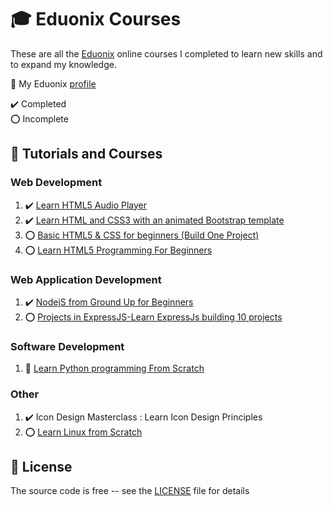 # :mortar_board: Eduonix Courses

These are all the [Eduonix][eduonix] online courses I completed to learn new skills and to expand my knowledge.

:link: My Eduonix [profile](https://www.eduonix.com/u/quintin-henn)

:heavy_check_mark: Completed  
:o: Incomplete

## :beginner: Tutorials and Courses

### Web Development

1. :heavy_check_mark: [Learn HTML5 Audio Player](learn-html5-audio-player/)
2. :heavy_check_mark: [Learn HTML and CSS3 with an animated Bootstrap template](learn-html-and-css3-with-an-animated-bootstrap-template/)
3. :o: [Basic HTML5 & CSS for beginners (Build One Project)](basic-html5-css-for-beginners/)
4. :o: [Learn HTML5 Programming For Beginners](learn-html5-programming-for-beginners/)

### Web Application Development

1. :heavy_check_mark: [NodejS from Ground Up for Beginners](nodejs-from-ground-up-for-beginners/)
2. :o: [Projects in ExpressJS-Learn ExpressJs building 10 projects](projects-in-expressjs-learn-expressjs-building-10-projects/)

### Software Development

1. :construction: [Learn Python programming From Scratch](https://www.eduonix.com/new_dashboard/Learn-Python-programming-From-Scratch)

### Other

1. :heavy_check_mark: Icon Design Masterclass : Learn Icon Design Principles
2. :o: [Learn Linux from Scratch](https://www.eduonix.com/new_dashboard/learn-linux-from-scratch)

## :page_with_curl: License

The source code is free -- see the [LICENSE](LICENSE) file for details

[eduonix]: https://www.eduonix.com/
